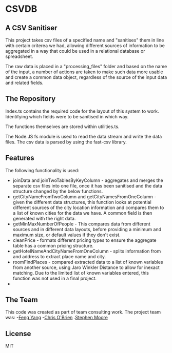 # CSVDB
## A CSV Sanitiser

This project takes csv files of a specified name and "sanitises" them in line with certain criterea we had, allowing different sources of information to be aggregated in a way that could be used in a relational database or spreadsheet. 

The raw data is placed in a "processing_files" folder and based on the name of the input, a number of actions are taken to make such data more usable and create a common data object, regardless of the source of the input data and related fields.

## The Repository

Index.ts contains the required code for the layout of this system to work. Identifying which fields were to be sanitised in which way.

The functions themselves are stored within utilities.ts.

The Node.JS fs module is used to read the data stream and write the data files. The csv data is parsed by using the fast-csv library.

## Features

The following functionality is used:
- joinData and joinTwoTablesByKeyColumn - aggregates and merges the separate csv files into one file, once it has been sanitised and the data structure changed by the below functions.
- getCityNameFromTwoColumn and getCityNamesFromOneColumn - given the different data structures, this function looks at potential different sources of the city location information and compares them to a list of known cities for the data we have. A common field is then generated with the right data.
- getMinMaxNumberOfPeople - This compares data from different sources and in different data layouts, before providing a minimum and maximum size, or default values if they don't exist.
- cleanPrice - formats different pricing types to ensure the aggregate table has a common pricing structure.
- getHotelNameAndCityNameFromOneColumn - splits information from and address to extract place name and city.
- roomFindPlaces - compared extracted data to a list of known variables from another source, using Jaro Winkler Distance to allow for inexact matching. Due to the limited list of known variables entered, this function was not used in a final project.
- 

## The Team

This code was created as part of team consulting work. The project team was:
-[Feng Yang](https://github.com/Finns841594)
-[Chris O'Brien](https://github.com/chrisobrien88)
.[Stephen Moore](https://github.com/SMooreSwe)

## License

MIT


  
